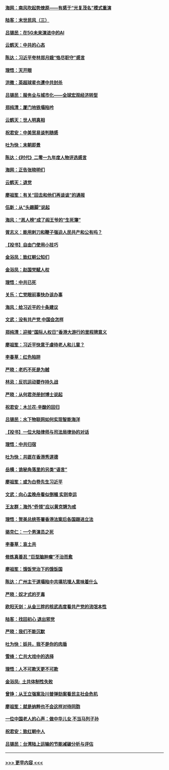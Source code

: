 #### [海网：南风吹起势燎原——有感于“光复茂名”模式重演](../pages/nsc993/n11732308.md?t=12200655) 
#### [陆客：末世民风（三）](../pages/nsc993/n11732211.md?t=12200655) 
#### [吕锡民：在5G未来演进中的AI](../pages/nsc993/n11730010.md?t=12200655) 
#### [云鹤天：中共的心态](../pages/nsc993/n11729906.md?t=12200655) 
#### [陈达：习近平夸林郑月娥“恪尽职守”感言](../pages/nsc993/n11729881.md?t=12200655) 
#### [理悟：天开眼](../pages/nsc993/n11729699.md?t=12200655) 
#### [洪微：英超球星也遭中共封杀](../pages/nsc993/n11727243.md?t=12200655) 
#### [吕锡民：服务业与城市化——全球宏观经济转型](../pages/nsc993/n11725845.md?t=12200655) 
#### [郑纯清：厦门地铁塌陷吟](../pages/nsc993/n11725813.md?t=12200655) 
#### [云鹤天：世人明真相](../pages/nsc993/n11725621.md?t=12200655) 
#### [祝君安：中美贸易谈判随感](../pages/nsc993/n11725609.md?t=12200655) 
#### [吐为快：末朝即景](../pages/nsc993/n11723365.md?t=12200655) 
#### [陈达：《时代》二零一九年度人物评选感言](../pages/nsc993/n11723337.md?t=12200655) 
#### [海网：正告张晓明们](../pages/nsc993/n11723228.md?t=12200655) 
#### [云鹤天：退党](../pages/nsc993/n11723056.md?t=12200655) 
#### [廖祖笙：有关“回去和他们再谈谈”的通报](../pages/nsc993/n11722442.md?t=12200655) 
#### [伍新：从“头踢脚”说起](../pages/nsc993/n11722429.md?t=12200655) 
#### [海风：“恶人榜”成了阎王爷的“生死簿”](../pages/nsc993/n11722272.md?t=12200655) 
#### [胥志义：能用剌刀和鞭子强迫人民共产和公有吗？](../pages/nsc993/n11720569.md?t=12200655) 
#### [【投书】自由门使用小技巧](../pages/nsc993/n11720180.md?t=12200655) 
#### [金浴凤：致红朝公知们](../pages/nsc993/n11720563.md?t=12200655) 
#### [金浴凤：赵国党赋人权](../pages/nsc993/n11720533.md?t=12200655) 
#### [理悟：中共已死](../pages/nsc993/n11720233.md?t=12200655) 
#### [关乐：亡党眼前事快办该办事](../pages/nsc993/n11719160.md?t=12200655) 
#### [海风：给习近平的十条建议](../pages/nsc993/n11717616.md?t=12200655) 
#### [文武：没有共产党 中国会怎样](../pages/nsc993/n11717584.md?t=12200655) 
#### [郑纯清：迎接“国际人权日”香港大游行的里程牌意义](../pages/nsc993/n11717417.md?t=12200655) 
#### [廖祖笙：习近平快意于虐待老人和儿童？](../pages/nsc993/n11715313.md?t=12200655) 
#### [李春草：红色陷阱](../pages/nsc993/n11715029.md?t=12200655) 
#### [严晓：老朽不死是为贼](../pages/nsc993/n11712910.md?t=12200655) 
#### [林忌：反抗运动要作持久战](../pages/nsc993/n11712623.md?t=12200655) 
#### [严晓：从何君尧册封博士说起](../pages/nsc993/n11712465.md?t=12200655) 
#### [祝君安：木兰花·辛酸的回归](../pages/nsc993/n11712381.md?t=12200655) 
#### [吕锡民：水下物联网如何实现智能海洋](../pages/nsc993/n11711158.md?t=12200655) 
#### [【投书】一位大陆律师与司法局律协的对话](../pages/nsc993/n11709675.md?t=12200655) 
#### [理悟：中共归宿](../pages/nsc993/n11710059.md?t=12200655) 
#### [吐为快：共匪在香港秀道德](../pages/nsc993/n11709979.md?t=12200655) 
#### [岳横：诡秘角落里的另类“语言”](../pages/nsc993/n11709792.md?t=12200655) 
#### [廖祖笙：或为白卷先生习近平](../pages/nsc993/n11708330.md?t=12200655) 
#### [文武：向心孟晚舟看似倒楣 实则幸运](../pages/nsc993/n11708236.md?t=12200655) 
#### [王友群：海外“侨领”应以黄克锵为戒](../pages/nsc993/n11706176.md?t=12200655) 
#### [理悟：贺美总统签署香港法案后各国跟进立法](../pages/nsc993/n11706853.md?t=12200655) 
#### [骆克仁：一个男演员之死](../pages/nsc993/n11706677.md?t=12200655) 
#### [李春草：哀土共](../pages/nsc993/n11706255.md?t=12200655) 
#### [修炼真善忍 “巨型脑肿瘤”不治而愈](../pages/nsc993/n11705340.md?t=12200655) 
#### [廖祖笙：饿饭党治下的饿饭国](../pages/nsc993/n11705085.md?t=12200655) 
#### [陈达：广州主干道塌陷中共填坑埋人意味着什么](../pages/nsc993/n11705046.md?t=12200655) 
#### [严晓：奴才式的歹毒](../pages/nsc993/n11704826.md?t=12200655) 
#### [欧阳天剑：从金三胖的核武态度看共产党的流氓本性](../pages/nsc993/n11702238.md?t=12200655) 
#### [陆客：找回初心 退出邪党](../pages/nsc993/n11702213.md?t=12200655) 
#### [严晓：我们不能沉默](../pages/nsc993/n11702110.md?t=12200655) 
#### [吐为快：妖共，我不是你的肉盾](../pages/nsc993/n11701366.md?t=12200655) 
#### [雪绮：亡共大戏中的选择](../pages/nsc993/n11699922.md?t=12200655) 
#### [理悟：人不可欺天更不可欺](../pages/nsc993/n11699657.md?t=12200655) 
#### [金浴凤:  土共体制性失败](../pages/nsc993/n11699361.md?t=12200655) 
#### [曾铮：从王立强案及川普弹劾案看民主社会危机](../pages/nsc993/n11699318.md?t=12200655) 
#### [廖祖笙：就是纳粹也不会这样对待同胞](../pages/nsc993/n11697658.md?t=12200655) 
#### [一位中国老人的心声：做中华儿女 不当马列子孙](../pages/nsc993/n11697525.md?t=12200655) 
#### [祝君安：致红朝中人](../pages/nsc993/n11697518.md?t=12200655) 
#### [吕锡民：台湾陆上运输的节能减碳分析与评估](../pages/nsc993/n11694983.md?t=12200655) 

----
#### [ >>> 更早内容 <<< ](../indexes/nsc993-earlier.md)
